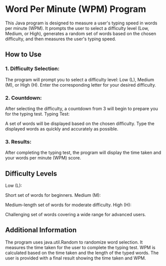 # Word Per Minute (WPM) Program
This Java program is designed to measure a user's typing speed in words per minute (WPM). It prompts the user to select a difficulty level (Low, Medium, or High), generates a random set of words based on the chosen difficulty, and then measures the user's typing speed.

## How to Use
### 1. Difficulty Selection:

The program will prompt you to select a difficulty level: Low (L), Medium (M), or High (H).
Enter the corresponding letter for your desired difficulty.
### 2. Countdown:

After selecting the difficulty, a countdown from 3 will begin to prepare you for the typing test.
Typing Test:

A set of words will be displayed based on the chosen difficulty.
Type the displayed words as quickly and accurately as possible.
### 3. Results:

After completing the typing test, the program will display the time taken and your words per minute (WPM) score.
## Difficulty Levels
Low (L):

Short set of words for beginners.
Medium (M):

Medium-length set of words for moderate difficulty.
High (H):

Challenging set of words covering a wide range for advanced users.
## Additional Information
The program uses java.util.Random to randomize word selection.
It measures the time taken for the user to complete the typing test.
WPM is calculated based on the time taken and the length of the typed words.
The user is provided with a final result showing the time taken and WPM.
